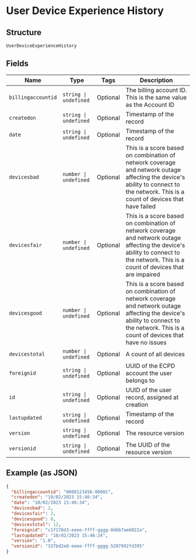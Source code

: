 
# User Device Experience History

## Structure

`UserDeviceExperienceHistory`

## Fields

| Name | Type | Tags | Description |
|  --- | --- | --- | --- |
| `billingaccountid` | `string \| undefined` | Optional | The billing account ID. This is the same value as the Account ID |
| `createdon` | `string \| undefined` | Optional | Timestamp of the record |
| `date` | `string \| undefined` | Optional | Timestamp of the record |
| `devicesbad` | `number \| undefined` | Optional | This is a score based on combination of network coverage and network outage affecting the device's ability to connect to the network. This is a count of devices that have failed |
| `devicesfair` | `number \| undefined` | Optional | This is a score based on combination of network coverage and network outage affecting the device's ability to connect to the network. This is a count of devices that are impaired |
| `devicesgood` | `number \| undefined` | Optional | This is a score based on combination of network coverage and network outage affecting the device's ability to connect to the network. This is a count of devices that have no issues |
| `devicestotal` | `number \| undefined` | Optional | A count of all devices |
| `foreignid` | `string \| undefined` | Optional | UUID of the ECPD account the user belongs to |
| `id` | `string \| undefined` | Optional | UUID of the user record, assigned at creation |
| `lastupdated` | `string \| undefined` | Optional | Timestamp of the record |
| `version` | `string \| undefined` | Optional | The resource version |
| `versionid` | `string \| undefined` | Optional | The UUID of the resource version |

## Example (as JSON)

```json
{
  "billingaccountid": "0000123456-00001",
  "createdon": "10/02/2023 15:46:34",
  "date": "10/02/2023 15:46:34",
  "devicesbad": 2,
  "devicesfair": 2,
  "devicesgood": 8,
  "devicestotal": 12,
  "foreignid": "c1f178d3-eeee-ffff-gggg-0d6b7ae6022a",
  "lastupdated": "10/02/2023 15:46:34",
  "version": "1.0",
  "versionid": "337bd2e8-eeee-ffff-gggg-5207992fd395"
}
```

